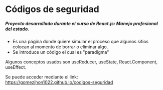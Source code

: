 # Códigos de seguridad

##### Proyecto desarrollado durante el curso de React.js: Manejo profesional del estado.

- Es una página donde quiere simular el proceso que algunos sitios colocan al momento de borrar o eliminar algo.
- Se introduce un código el cual es "paradigma"

Algunos conceptos usados son useReducer, useState, React.Component, useEffect.

Se puede acceder mediante el link:
https://gomezjhon1022.github.io/codigos-seguridad